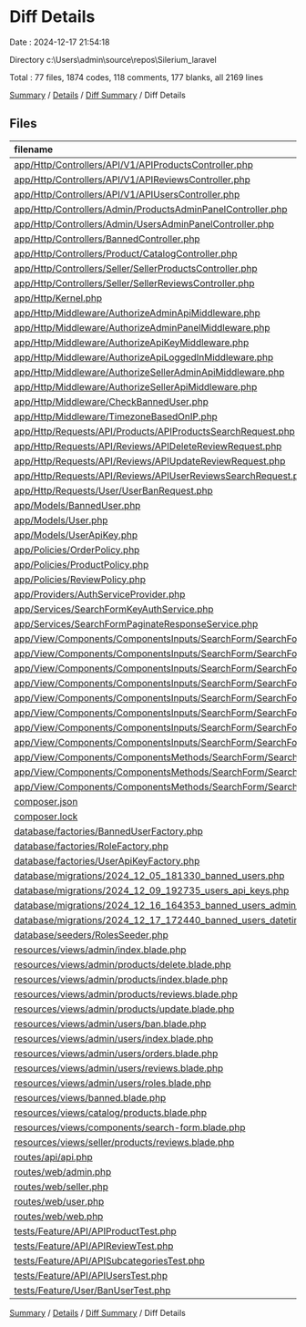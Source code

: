 # Diff Details

Date : 2024-12-17 21:54:18

Directory c:\\Users\\admin\\source\\repos\\Silerium_laravel

Total : 77 files,  1874 codes, 118 comments, 177 blanks, all 2169 lines

[Summary](results.md) / [Details](details.md) / [Diff Summary](diff.md) / Diff Details

## Files
| filename | language | code | comment | blank | total |
| :--- | :--- | ---: | ---: | ---: | ---: |
| [app/Http/Controllers/API/V1/APIProductsController.php](/app/Http/Controllers/API/V1/APIProductsController.php) | PHP | 14 | 0 | -1 | 13 |
| [app/Http/Controllers/API/V1/APIReviewsController.php](/app/Http/Controllers/API/V1/APIReviewsController.php) | PHP | 3 | 0 | 0 | 3 |
| [app/Http/Controllers/API/V1/APIUsersController.php](/app/Http/Controllers/API/V1/APIUsersController.php) | PHP | 8 | 0 | 0 | 8 |
| [app/Http/Controllers/Admin/ProductsAdminPanelController.php](/app/Http/Controllers/Admin/ProductsAdminPanelController.php) | PHP | -8 | 0 | 3 | -5 |
| [app/Http/Controllers/Admin/UsersAdminPanelController.php](/app/Http/Controllers/Admin/UsersAdminPanelController.php) | PHP | 109 | 0 | 6 | 115 |
| [app/Http/Controllers/BannedController.php](/app/Http/Controllers/BannedController.php) | PHP | 10 | 0 | 4 | 14 |
| [app/Http/Controllers/Product/CatalogController.php](/app/Http/Controllers/Product/CatalogController.php) | PHP | 22 | 0 | 1 | 23 |
| [app/Http/Controllers/Seller/SellerProductsController.php](/app/Http/Controllers/Seller/SellerProductsController.php) | PHP | -5 | 0 | 3 | -2 |
| [app/Http/Controllers/Seller/SellerReviewsController.php](/app/Http/Controllers/Seller/SellerReviewsController.php) | PHP | -7 | -1 | -4 | -12 |
| [app/Http/Kernel.php](/app/Http/Kernel.php) | PHP | 7 | 0 | 0 | 7 |
| [app/Http/Middleware/AuthorizeAdminApiMiddleware.php](/app/Http/Middleware/AuthorizeAdminApiMiddleware.php) | PHP | 26 | 7 | 4 | 37 |
| [app/Http/Middleware/AuthorizeAdminPanelMiddleware.php](/app/Http/Middleware/AuthorizeAdminPanelMiddleware.php) | PHP | -3 | 0 | 0 | -3 |
| [app/Http/Middleware/AuthorizeApiKeyMiddleware.php](/app/Http/Middleware/AuthorizeApiKeyMiddleware.php) | PHP | 26 | 7 | 4 | 37 |
| [app/Http/Middleware/AuthorizeApiLoggedInMiddleware.php](/app/Http/Middleware/AuthorizeApiLoggedInMiddleware.php) | PHP | 26 | 7 | 4 | 37 |
| [app/Http/Middleware/AuthorizeSellerAdminApiMiddleware.php](/app/Http/Middleware/AuthorizeSellerAdminApiMiddleware.php) | PHP | 25 | 7 | 4 | 36 |
| [app/Http/Middleware/AuthorizeSellerApiMiddleware.php](/app/Http/Middleware/AuthorizeSellerApiMiddleware.php) | PHP | 26 | 7 | 4 | 37 |
| [app/Http/Middleware/CheckBannedUser.php](/app/Http/Middleware/CheckBannedUser.php) | PHP | 40 | 7 | 4 | 51 |
| [app/Http/Middleware/TimezoneBasedOnIP.php](/app/Http/Middleware/TimezoneBasedOnIP.php) | PHP | 13 | 7 | 4 | 24 |
| [app/Http/Requests/API/Products/APIProductsSearchRequest.php](/app/Http/Requests/API/Products/APIProductsSearchRequest.php) | PHP | 0 | 0 | -1 | -1 |
| [app/Http/Requests/API/Reviews/APIDeleteReviewRequest.php](/app/Http/Requests/API/Reviews/APIDeleteReviewRequest.php) | PHP | 1 | -1 | 0 | 0 |
| [app/Http/Requests/API/Reviews/APIUpdateReviewRequest.php](/app/Http/Requests/API/Reviews/APIUpdateReviewRequest.php) | PHP | 6 | -1 | 0 | 5 |
| [app/Http/Requests/API/Reviews/APIUserReviewsSearchRequest.php](/app/Http/Requests/API/Reviews/APIUserReviewsSearchRequest.php) | PHP | 2 | 0 | 0 | 2 |
| [app/Http/Requests/User/UserBanRequest.php](/app/Http/Requests/User/UserBanRequest.php) | PHP | 20 | 10 | 5 | 35 |
| [app/Models/BannedUser.php](/app/Models/BannedUser.php) | PHP | 23 | 0 | 8 | 31 |
| [app/Models/User.php](/app/Models/User.php) | PHP | 33 | 0 | 0 | 33 |
| [app/Models/UserApiKey.php](/app/Models/UserApiKey.php) | PHP | 27 | 0 | 8 | 35 |
| [app/Policies/OrderPolicy.php](/app/Policies/OrderPolicy.php) | PHP | 47 | 0 | 10 | 57 |
| [app/Policies/ProductPolicy.php](/app/Policies/ProductPolicy.php) | PHP | 38 | 0 | 9 | 47 |
| [app/Policies/ReviewPolicy.php](/app/Policies/ReviewPolicy.php) | PHP | 37 | 0 | 9 | 46 |
| [app/Providers/AuthServiceProvider.php](/app/Providers/AuthServiceProvider.php) | PHP | 53 | -1 | 5 | 57 |
| [app/Services/SearchFormKeyAuthService.php](/app/Services/SearchFormKeyAuthService.php) | PHP | -30 | 0 | -4 | -34 |
| [app/Services/SearchFormPaginateResponseService.php](/app/Services/SearchFormPaginateResponseService.php) | PHP | 24 | 0 | 4 | 28 |
| [app/View/Components/ComponentsInputs/SearchForm/SearchFormCheckboxInput.php](/app/View/Components/ComponentsInputs/SearchForm/SearchFormCheckboxInput.php) | PHP | 9 | 0 | 3 | 12 |
| [app/View/Components/ComponentsInputs/SearchForm/SearchFormCheckboxInputs.php](/app/View/Components/ComponentsInputs/SearchForm/SearchFormCheckboxInputs.php) | PHP | -9 | 0 | -3 | -12 |
| [app/View/Components/ComponentsInputs/SearchForm/SearchFormHiddenInput.php](/app/View/Components/ComponentsInputs/SearchForm/SearchFormHiddenInput.php) | PHP | 18 | 0 | 4 | 22 |
| [app/View/Components/ComponentsInputs/SearchForm/SearchFormHiddenInputs.php](/app/View/Components/ComponentsInputs/SearchForm/SearchFormHiddenInputs.php) | PHP | -18 | 0 | -4 | -22 |
| [app/View/Components/ComponentsInputs/SearchForm/SearchFormInput.php](/app/View/Components/ComponentsInputs/SearchForm/SearchFormInput.php) | PHP | 27 | 0 | 3 | 30 |
| [app/View/Components/ComponentsInputs/SearchForm/SearchFormInputs.php](/app/View/Components/ComponentsInputs/SearchForm/SearchFormInputs.php) | PHP | -27 | 0 | -3 | -30 |
| [app/View/Components/ComponentsInputs/SearchForm/SearchFormQueryInput.php](/app/View/Components/ComponentsInputs/SearchForm/SearchFormQueryInput.php) | PHP | 14 | 0 | 3 | 17 |
| [app/View/Components/ComponentsInputs/SearchForm/SearchFormQueryInputs.php](/app/View/Components/ComponentsInputs/SearchForm/SearchFormQueryInputs.php) | PHP | -16 | 0 | -3 | -19 |
| [app/View/Components/ComponentsMethods/SearchForm/SearchFormProductsSearchMethod.php](/app/View/Components/ComponentsMethods/SearchForm/SearchFormProductsSearchMethod.php) | PHP | 17 | 0 | 0 | 17 |
| [app/View/Components/ComponentsMethods/SearchForm/SearchFormReviewsSearchMethod.php](/app/View/Components/ComponentsMethods/SearchForm/SearchFormReviewsSearchMethod.php) | PHP | -11 | 0 | -4 | -15 |
| [app/View/Components/ComponentsMethods/SearchForm/SearchFormUsersSearchMethod.php](/app/View/Components/ComponentsMethods/SearchForm/SearchFormUsersSearchMethod.php) | PHP | 23 | -1 | 1 | 23 |
| [composer.json](/composer.json) | JSON | 2 | 0 | 0 | 2 |
| [composer.lock](/composer.lock) | JSON | 516 | 0 | 0 | 516 |
| [database/factories/BannedUserFactory.php](/database/factories/BannedUserFactory.php) | PHP | 15 | 8 | 4 | 27 |
| [database/factories/RoleFactory.php](/database/factories/RoleFactory.php) | PHP | 12 | 8 | 4 | 24 |
| [database/factories/UserApiKeyFactory.php](/database/factories/UserApiKeyFactory.php) | PHP | 13 | 8 | 4 | 25 |
| [database/migrations/2024_12_05_181330_banned_users.php](/database/migrations/2024_12_05_181330_banned_users.php) | PHP | 24 | 10 | 4 | 38 |
| [database/migrations/2024_12_09_192735_users_api_keys.php](/database/migrations/2024_12_09_192735_users_api_keys.php) | PHP | 22 | 10 | 4 | 36 |
| [database/migrations/2024_12_16_164353_banned_users_admin_id_foreign.php](/database/migrations/2024_12_16_164353_banned_users_admin_id_foreign.php) | PHP | 21 | 10 | 4 | 35 |
| [database/migrations/2024_12_17_172440_banned_users_datetime.php](/database/migrations/2024_12_17_172440_banned_users_datetime.php) | PHP | 22 | 10 | 4 | 36 |
| [database/seeders/RolesSeeder.php](/database/seeders/RolesSeeder.php) | PHP | -4 | 0 | 0 | -4 |
| [resources/views/admin/index.blade.php](/resources/views/admin/index.blade.php) | PHP | -7 | 0 | -3 | -10 |
| [resources/views/admin/products/delete.blade.php](/resources/views/admin/products/delete.blade.php) | PHP | -1 | 0 | 1 | 0 |
| [resources/views/admin/products/index.blade.php](/resources/views/admin/products/index.blade.php) | PHP | 5 | 0 | 0 | 5 |
| [resources/views/admin/products/reviews.blade.php](/resources/views/admin/products/reviews.blade.php) | PHP | 79 | 0 | 1 | 80 |
| [resources/views/admin/products/update.blade.php](/resources/views/admin/products/update.blade.php) | PHP | 29 | 0 | 0 | 29 |
| [resources/views/admin/users/ban.blade.php](/resources/views/admin/users/ban.blade.php) | PHP | 107 | 0 | 0 | 107 |
| [resources/views/admin/users/index.blade.php](/resources/views/admin/users/index.blade.php) | PHP | 30 | 0 | 1 | 31 |
| [resources/views/admin/users/orders.blade.php](/resources/views/admin/users/orders.blade.php) | PHP | 46 | 0 | -3 | 43 |
| [resources/views/admin/users/reviews.blade.php](/resources/views/admin/users/reviews.blade.php) | PHP | 46 | 0 | -1 | 45 |
| [resources/views/admin/users/roles.blade.php](/resources/views/admin/users/roles.blade.php) | PHP | -35 | 0 | -3 | -38 |
| [resources/views/banned.blade.php](/resources/views/banned.blade.php) | PHP | 41 | 0 | 3 | 44 |
| [resources/views/catalog/products.blade.php](/resources/views/catalog/products.blade.php) | PHP | -9 | 0 | 0 | -9 |
| [resources/views/components/search-form.blade.php](/resources/views/components/search-form.blade.php) | PHP | -1 | 0 | 0 | -1 |
| [resources/views/seller/products/reviews.blade.php](/resources/views/seller/products/reviews.blade.php) | PHP | 66 | 0 | -1 | 65 |
| [routes/api/api.php](/routes/api/api.php) | PHP | 10 | 0 | 2 | 12 |
| [routes/web/admin.php](/routes/web/admin.php) | PHP | 5 | 0 | 1 | 6 |
| [routes/web/seller.php](/routes/web/seller.php) | PHP | 10 | 0 | 2 | 12 |
| [routes/web/user.php](/routes/web/user.php) | PHP | 10 | 0 | 2 | 12 |
| [routes/web/web.php](/routes/web/web.php) | PHP | 2 | 0 | 1 | 3 |
| [tests/Feature/API/APIProductTest.php](/tests/Feature/API/APIProductTest.php) | PHP | 33 | 0 | 12 | 45 |
| [tests/Feature/API/APIReviewTest.php](/tests/Feature/API/APIReviewTest.php) | PHP | 41 | 0 | 16 | 57 |
| [tests/Feature/API/APISubcategoriesTest.php](/tests/Feature/API/APISubcategoriesTest.php) | PHP | 38 | 0 | 10 | 48 |
| [tests/Feature/API/APIUsersTest.php](/tests/Feature/API/APIUsersTest.php) | PHP | 10 | 0 | 3 | 13 |
| [tests/Feature/User/BanUserTest.php](/tests/Feature/User/BanUserTest.php) | PHP | 36 | 0 | 15 | 51 |

[Summary](results.md) / [Details](details.md) / [Diff Summary](diff.md) / Diff Details